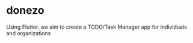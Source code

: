 # donezo

Using Flutter, we aim to create a TODO/Task Manager app for individuals and organizations
